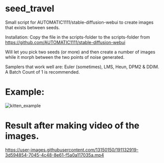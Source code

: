 # seed_travel
Small script for AUTOMATIC1111/stable-diffusion-webui to create images that exists between seeds.

Installation:
Copy the file in the scripts-folder to the scripts-folder from https://github.com/AUTOMATIC1111/stable-diffusion-webui

Will let you pick two seeds (or more) and then create a number of images while it morph between the two points of noise generated.

Samplers that work well are: Euler (sometimes), LMS, Heun, DPM2 & DDIM. A Batch Count of 1 is recommended.

# Example:
![kitten_example](https://user-images.githubusercontent.com/13150150/191132820-aeb80b3c-4244-4905-b49d-3bab52ee75ff.png)

# Result after making video of the images.
https://user-images.githubusercontent.com/13150150/191132919-3d594854-7045-4c48-8e61-f5a0a117035a.mp4
